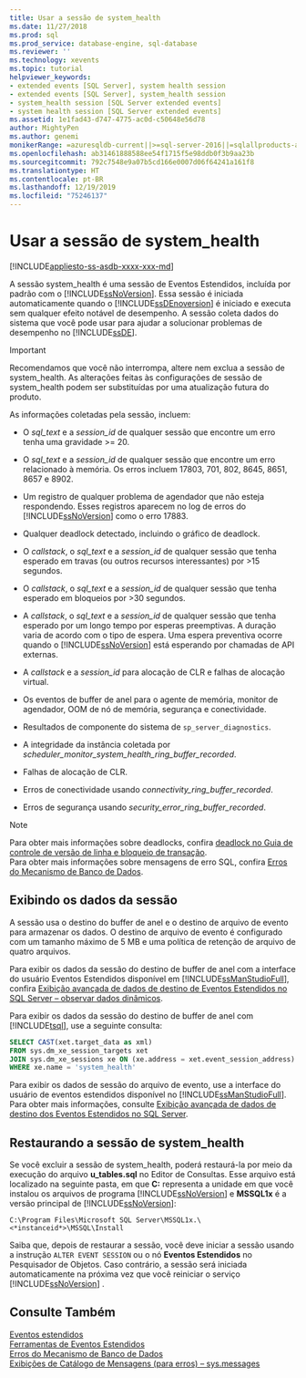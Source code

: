 ```yaml
---
title: Usar a sessão de system_health
ms.date: 11/27/2018
ms.prod: sql
ms.prod_service: database-engine, sql-database
ms.reviewer: ''
ms.technology: xevents
ms.topic: tutorial
helpviewer_keywords:
- extended events [SQL Server], system health session
- extended events [SQL Server], system_health session
- system_health session [SQL Server extended events]
- system health session [SQL Server extended events]
ms.assetid: 1e1fad43-d747-4775-ac0d-c50648e56d78
author: MightyPen
ms.author: genemi
monikerRange: =azuresqldb-current||>=sql-server-2016||=sqlallproducts-allversions||>=sql-server-linux-2017||=azuresqldb-mi-current
ms.openlocfilehash: ab31461888588ee54f1715f5e98ddb0f3b9aa23b
ms.sourcegitcommit: 792c7548e9a07b5cd166e0007d06f64241a161f8
ms.translationtype: HT
ms.contentlocale: pt-BR
ms.lasthandoff: 12/19/2019
ms.locfileid: "75246137"
---
```

# <a name="use-the-system_health-session"></a>Usar a sessão de system_health

[!INCLUDE[appliesto-ss-asdb-xxxx-xxx-md](../../includes/appliesto-ss-asdb-xxxx-xxx-md.md)]

A sessão system_health é uma sessão de Eventos Estendidos, incluída por padrão com o [!INCLUDE[ssNoVersion](../../includes/ssnoversion-md.md)]. Essa sessão é iniciada automaticamente quando o [!INCLUDE[ssDEnoversion](../../includes/ssdenoversion-md.md)] é iniciado e executa sem qualquer efeito notável de desempenho. A sessão coleta dados do sistema que você pode usar para ajudar a solucionar problemas de desempenho no [!INCLUDE[ssDE](../../includes/ssde-md.md)]. 

> [!IMPORTANT]
> Recomendamos que você não interrompa, altere nem exclua a sessão de system_health. As alterações feitas às configurações de sessão de system_health podem ser substituídas por uma atualização futura do produto.
  
As informações coletadas pela sessão, incluem:  
  
-   O *sql_text* e a *session_id* de qualquer sessão que encontre um erro tenha uma gravidade >= 20.  
  
-   O *sql_text* e a *session_id* de qualquer sessão que encontre um erro relacionado à memória. Os erros incluem 17803, 701, 802, 8645, 8651, 8657 e 8902.  
  
-   Um registro de qualquer problema de agendador que não esteja respondendo. Esses registros aparecem no log de erros do [!INCLUDE[ssNoVersion](../../includes/ssnoversion-md.md)] como o erro 17883.  
  
-   Qualquer deadlock detectado, incluindo o gráfico de deadlock.  
  
-   O *callstack*, o *sql_text* e a *session_id* de qualquer sessão que tenha esperado em travas (ou outros recursos interessantes) por >15 segundos.  
  
-   O *callstack*, o *sql_text* e a *session_id* de qualquer sessão que tenha esperado em bloqueios por >30 segundos.  
  
-   A *callstack*, o *sql_text* e a *session_id* de qualquer sessão que tenha esperado por um longo tempo por esperas preemptivas. A duração varia de acordo com o tipo de espera. Uma espera preventiva ocorre quando o [!INCLUDE[ssNoVersion](../../includes/ssnoversion-md.md)] está esperando por chamadas de API externas.  
  
-   A *callstack* e a *session_id* para alocação de CLR e falhas de alocação virtual.  
  
-   Os eventos de buffer de anel para o agente de memória, monitor de agendador, OOM de nó de memória, segurança e conectividade.  
  
-   Resultados de componente do sistema de `sp_server_diagnostics`.  
  
-   A integridade da instância coletada por *scheduler_monitor_system_health_ring_buffer_recorded*.  
  
-   Falhas de alocação de CLR.  
  
-   Erros de conectividade usando *connectivity_ring_buffer_recorded*.  
  
-   Erros de segurança usando *security_error_ring_buffer_recorded*.  

> [!NOTE]
> Para obter mais informações sobre deadlocks, confira [deadlock no Guia de controle de versão de linha e bloqueio de transação](../../relational-databases/sql-server-transaction-locking-and-row-versioning-guide.md#deadlocks).   
> Para obter mais informações sobre mensagens de erro SQL, confira [Erros do Mecanismo de Banco de Dados](../../relational-databases/errors-events/database-engine-events-and-errors.md).

## <a name="viewing-the-session-data"></a>Exibindo os dados da sessão  
A sessão usa o destino do buffer de anel e o destino de arquivo de evento para armazenar os dados. O destino de arquivo de evento é configurado com um tamanho máximo de 5 MB e uma política de retenção de arquivo de quatro arquivos. 

Para exibir os dados da sessão do destino de buffer de anel com a interface do usuário Eventos Estendidos disponível em [!INCLUDE[ssManStudioFull](../../includes/ssmanstudiofull-md.md)], confira [Exibição avançada de dados de destino de Eventos Estendidos no SQL Server – observar dados dinâmicos](../../relational-databases/extended-events/advanced-viewing-of-target-data-from-extended-events-in-sql-server.md#b3-watch-live-data).

Para exibir os dados da sessão do destino de buffer de anel com [!INCLUDE[tsql](../../includes/tsql-md.md)], use a seguinte consulta:  
  
```sql  
SELECT CAST(xet.target_data as xml) 
FROM sys.dm_xe_session_targets xet  
JOIN sys.dm_xe_sessions xe ON (xe.address = xet.event_session_address)  
WHERE xe.name = 'system_health'  
```  
  
Para exibir os dados de sessão do arquivo de evento, use a interface do usuário de eventos estendidos disponível no [!INCLUDE[ssManStudioFull](../../includes/ssmanstudiofull-md.md)]. Para obter mais informações, consulte [Exibição avançada de dados de destino dos Eventos Estendidos no SQL Server](../../relational-databases/extended-events/advanced-viewing-of-target-data-from-extended-events-in-sql-server.md).
  
## <a name="restoring-the-system_health-session"></a>Restaurando a sessão de system_health  
Se você excluir a sessão de system_health, poderá restaurá-la por meio da execução do arquivo **u_tables.sql** no Editor de Consultas. Esse arquivo está localizado na seguinte pasta, em que **C:** representa a unidade em que você instalou os arquivos de programa [!INCLUDE[ssNoVersion](../../includes/ssnoversion-md.md)] e **MSSQL1x** é a versão principal de [!INCLUDE[ssNoVersion](../../includes/ssnoversion-md.md)]:  
  
 `C:\Program Files\Microsoft SQL Server\MSSQL1x.\<*instanceid*>\MSSQL\Install`  
  
Saiba que, depois de restaurar a sessão, você deve iniciar a sessão usando a instrução `ALTER EVENT SESSION` ou o nó **Eventos Estendidos** no Pesquisador de Objetos. Caso contrário, a sessão será iniciada automaticamente na próxima vez que você reiniciar o serviço [!INCLUDE[ssNoVersion](../../includes/ssnoversion-md.md)] .  
  
## <a name="see-also"></a>Consulte Também  
 [Eventos estendidos](../../relational-databases/extended-events/extended-events.md)    
 [Ferramentas de Eventos Estendidos](../../relational-databases/extended-events/extended-events-tools.md)    
 [Erros do Mecanismo de Banco de Dados](../../relational-databases/errors-events/database-engine-events-and-errors.md)    
 [Exibições de Catálogo de Mensagens (para erros) – sys.messages](../../relational-databases/system-catalog-views/messages-for-errors-catalog-views-sys-messages.md) 

